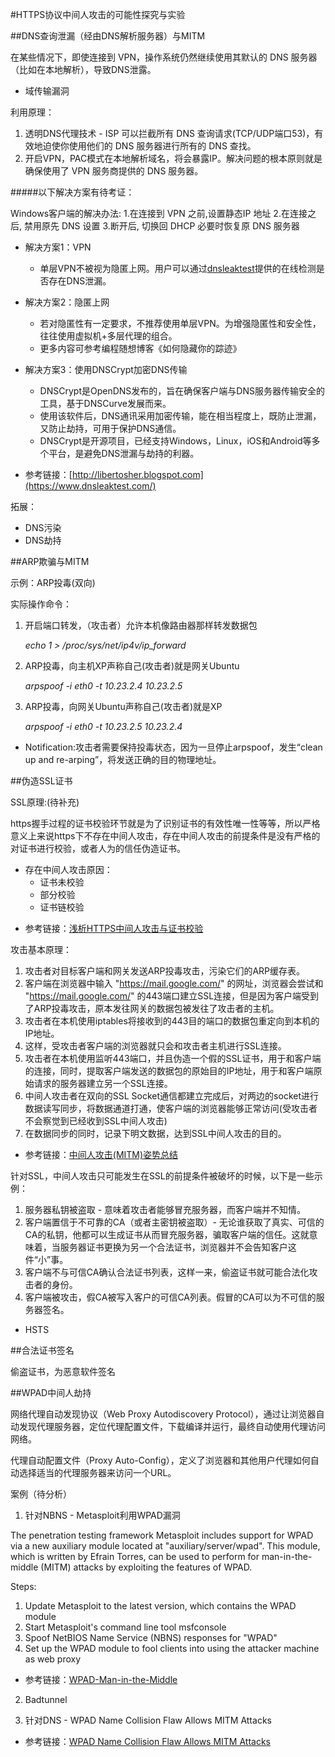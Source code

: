 #HTTPS协议中间人攻击的可能性探究与实验

##DNS查询泄漏（经由DNS解析服务器）与MITM

在某些情况下，即使连接到 VPN，操作系统仍然继续使用其默认的 DNS 服务器（比如在本地解析），导致DNS泄露。

- 域传输漏洞

利用原理：

1. 透明DNS代理技术 - ISP 可以拦截所有 DNS 查询请求(TCP/UDP端口53)，有效地迫使你使用他们的 DNS 服务器进行所有的 DNS 查找。
2. 开启VPN，PAC模式在本地解析域名，将会暴露IP。解决问题的根本原则就是确保使用了 VPN 服务商提供的 DNS 服务器。


#####以下解决方案有待考证：

Windows客户端的解决办法:
1.在连接到 VPN 之前,设置静态IP 地址
2.在连接之后, 禁用原先 DNS 设置 
3.断开后, 切换回 DHCP 必要时恢复原 DNS 服务器

- 解决方案1：VPN
    - 单层VPN不被视为隐匿上网。用户可以通过[dnsleaktest](https://www.dnsleaktest.com/)提供的在线检测是否存在DNS泄漏。
 
- 解决方案2：隐匿上网
    - 若对隐匿性有一定要求，不推荐使用单层VPN。为增强隐匿性和安全性，往往使用虚拟机+多层代理的组合。
    - 更多内容可参考编程随想博客《如何隐藏你的踪迹》
- 解决方案3：使用DNSCrypt加密DNS传输   
    - DNSCrypt是OpenDNS发布的，旨在确保客户端与DNS服务器传输安全的工具，基于DNSCurve发展而来。
    - 使用该软件后，DNS通讯采用加密传输，能在相当程度上，既防止泄漏，又防止劫持，可用于保护DNS通信。
    - DNSCrypt是开源项目，已经支持Windows，Linux，iOS和Android等多个平台，是避免DNS泄漏与劫持的利器。

* 参考链接：[http://libertosher.blogspot.com](https://www.dnsleaktest.com/)

拓展：

* DNS污染
* DNS劫持


##ARP欺骗与MITM

示例：ARP投毒(双向)

实际操作命令：

1. 开启端口转发，（攻击者）允许本机像路由器那样转发数据包

   *echo 1 > /proc/sys/net/ip4v/ip_forward*

2. ARP投毒，向主机XP声称自己(攻击者)就是网关Ubuntu 

    *arpspoof -i eth0 -t 10.23.2.4 10.23.2.5*

3. ARP投毒，向网关Ubuntu声称自己(攻击者)就是XP 

    *arpspoof -i eth0 -t 10.23.2.5 10.23.2.4*

 - Notification:攻击者需要保持投毒状态，因为一旦停止arpspoof，发生“clean up and re-arping”，将发送正确的目的物理地址。  

##伪造SSL证书

SSL原理:(待补充)

https握手过程的证书校验环节就是为了识别证书的有效性唯一性等等，所以严格意义上来说https下不存在中间人攻击，存在中间人攻击的前提条件是没有严格的对证书进行校验，或者人为的信任伪造证书。

- 存在中间人攻击原因：
    - 证书未校验
    - 部分校验
    - 证书链校验

* 参考链接：[浅析HTTPS中间人攻击与证书校验](www.evil0x.com/posts/26569.html)

攻击基本原理：

1. 攻击者对目标客户端和网关发送ARP投毒攻击，污染它们的ARP缓存表。
2. 客户端在浏览器中输入 "https://mail.google.com/" 的网址，浏览器会尝试和 "https://mail.google.com/" 的443端口建立SSL连接，但是因为客户端受到了ARP投毒攻击，原本发往网关的数据包被发往了攻击者的主机。
3. 攻击者在本机使用iptables将接收到的443目的端口的数据包重定向到本机的IP地址。
4. 这样，受攻击者客户端的浏览器就只会和攻击者主机进行SSL连接。
5. 攻击者在本机使用监听443端口，并且伪造一个假的SSL证书，用于和客户端的连接，同时，提取客户端发送的数据包的原始目的IP地址，用于和客户端原始请求的服务器建立另一个SSL连接。
6. 中间人攻击者在双向的SSL Socket通信都建立完成后，对两边的socket进行数据读写同步，将数据通道打通，使客户端的浏览器能够正常访问(受攻击者不会察觉到已经收到SSL中间人攻击)
7. 在数据同步的同时，记录下明文数据，达到SSL中间人攻击的目的。

* 参考链接：[中间人攻击(MITM)姿势总结](http://www.cnblogs.com/LittleHann/p/3735602.html)


针对SSL，中间人攻击只可能发生在SSL的前提条件被破坏的时候，以下是一些示例：

1. 服务器私钥被盗取 - 意味着攻击者能够冒充服务器，而客户端并不知情。
2. 客户端置信于不可靠的CA（或者主密钥被盗取）- 无论谁获取了真实、可信的CA的私钥，他都可以生成证书从而冒充服务器，骗取客户端的信任。这就意味着，当服务器证书更换为另一个合法证书，浏览器并不会告知客户这件“小”事。
3. 客户端不与可信CA确认合法证书列表，这样一来，偷盗证书就可能合法化攻击者的身份。
4. 客户端被攻击，假CA被写入客户的可信CA列表。假冒的CA可以为不可信的服务器签名。
     
- HSTS

##合法证书签名


偷盗证书，为恶意软件签名


##WPAD中间人劫持

网络代理自动发现协议（Web Proxy Autodiscovery Protocol），通过让浏览器自动发现代理服务器，定位代理配置文件，下载编译并运行，最终自动使用代理访问网络。

代理自动配置文件（Proxy Auto-Config），定义了浏览器和其他用户代理如何自动选择适当的代理服务器来访问一个URL。


案例（待分析）

1. 针对NBNS - Metasploit利用WPAD漏洞

The penetration testing framework Metasploit includes support for WPAD via a new auxiliary module located at "auxiliary/server/wpad". This module, which is written by Efrain Torres, can be used to perform for man-in-the-middle (MITM) attacks by exploiting the features of WPAD. 

Steps: 

1. Update Metasploit to the latest version, which contains the WPAD module 
2. Start Metasploit's command line tool msfconsole
3. Spoof NetBIOS Name Service (NBNS) responses for "WPAD"
4. Set up the WPAD module to fool clients into using the attacker machine as web proxy

* 参考链接：[WPAD-Man-in-the-Middle](http://www.netresec.com/?page=Blog&month=2012-07&post=WPAD-Man-in-the-Middle)

2. Badtunnel

3. 针对DNS - WPAD Name Collision Flaw Allows MITM Attacks 
* 参考链接：[WPAD Name Collision Flaw Allows MITM Attacks](http://www.securityweek.com/wpad-name-collision-flaw-allows-mitm-attacks)
